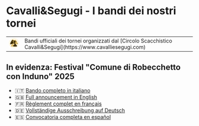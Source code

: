 # Cavalli&Segugi - I bandi dei nostri tornei

<table>
<tr>
<td><img src="logo_cs.png" width="64" /></td>
<td>Bandi ufficiali dei tornei organizzati dal [Circolo Scacchistico Cavalli&amp;Segugi](https://www.cavalliesegugi.com)</td>
</tr>
</table>

## In evidenza: Festival "Comune di Robecchetto con Induno" 2025

- 🇮🇹 [Bando completo in italiano](https://github.com/cavalliesegugi/bandi/blob/main/2025/2025-12-26-Festival_IT.md)  
- 🇬🇧 [Full announcement in English](https://github.com/cavalliesegugi/bandi/blob/main/2025/2025-12-26-Festival_EN.md)  
- 🇫🇷 [Règlement complet en français](https://github.com/cavalliesegugi/bandi/blob/main/2025/2025-12-26-Festival_FR.md)  
- 🇩🇪 [Vollständige Ausschreibung auf Deutsch](https://github.com/cavalliesegugi/bandi/blob/main/2025/2025-12-26-Festival_DE.md)  
- 🇪🇸 [Convocatoria completa en español](https://github.com/cavalliesegugi/bandi/blob/main/2025/2025-12-26-Festival_ES.md)  
